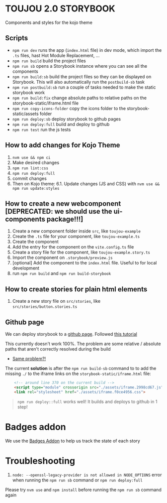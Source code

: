 # TOUJOU 2.0 STORYBOOK
Components and styles for the kojo theme

## Scripts

- `npm run dev` runs the app (`index.html` file) in dev mode, which import the `.ts` files, hast Hot Module Replacement, ...
- `npm run build` build the project files
- `npm run sb` opens a Storybook instance where you can see all the components
- `npm run build:sb` build the project files so they can be displayed on Storybook. This will also automatically run the `postbuild-sb` task
- `npm run postbuild:sb` run a couple of tasks needed to make the static storybook work
- `npm run build:fix` change absolute paths to relative paths on the storybook-static/iframe.html file
- `npm run copy-icons-folder` copy the icons folder to the storybook-static/assets folder
- `npm run deploy:sb` deploy storybook to github pages
- `npm run deploy:full` build and deploy to github
- `npm run test` run the js tests

## How to add changes for Kojo Theme
1. `nvm use && npm ci`
2. Make desired changes
3. `npm run lint:css`
4. `npm run deploy:full`
5. commit changes
6. Then on Kojo theme:
   6.1. Update changes (JS and CSS) with `nvm use && npm run update:styles`

## How to create a new webcomponent [DEPRECATED: we should use the ui-components package!!!]
1. Create a new component folder inside `src`, like `toujou-example`
2. Create the `.ts` file for your component, like `toujou-example.ts`
3. Create the component
4. Add the entry for the component on the `vite.config.ts` file
5. Create a story file for the component, like `toujou-example.story.ts`
6. Import the component on `.storybook/preview.js`
7. [optional] Add the component to the `index.html` file. Useful to for local development
8. run `npm run build` and `npm run build-storybook`

## How to create stories for plain html elements
1. Create a new story file on `src/stories`, like `src/stories/button.stories.ts`

## Github page
We can deploy storybook to a [github page](https://toujou.github.io/toujou-v2-prototypes/). Followed [this tutorial](https://medium.com/swlh/how-to-deploy-storybook-to-github-pages-4894097d49ab)

This currently doesn't work 100%.
The problem are some relative / absolute paths that aren't correctly resolved during the build

- [Same problem?!](https://github.com/storybookjs/storybook/issues/11694)

The current **solution** is after the `npm run build-sb` command to to add the missing `./` to the iframe links on the `storybook-static/iframe.html` file:


```html
    <!-- around line 370 on the current build -->
    <script type="module" crossorigin src="./assets/iframe.2998cd67.js"></script>
    <link rel="stylesheet" href="./assets/iframe.f0ce4956.css">
```

> `npm run deploy::full` works well! It builds and deploys to github in 1 step!

# Badges addon
We use the [Badges Addon](https://storybook.js.org/addons/@geometricpanda/storybook-addon-badges) to help us track the state of each story

# Troubleshooting
1. `node: --openssl-legacy-provider is not allowed in NODE_OPTIONS` error when running the `npm run sb` command or `npm run deploy:full`

Please try `nvm use` and `npm install` before running the `npm run sb` command again
